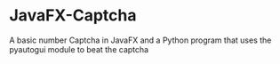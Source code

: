 # JavaFX-Captcha
A basic number Captcha in JavaFX and a Python program that uses the pyautogui module to beat the captcha
